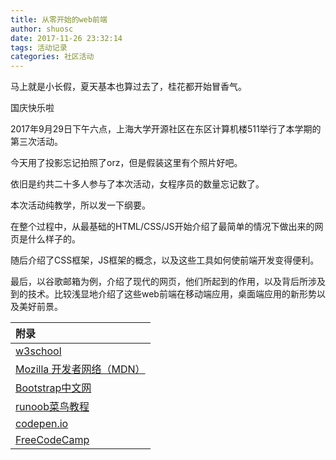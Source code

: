 ```yaml
---
title: 从零开始的web前端
author: shuosc
date: 2017-11-26 23:32:14
tags: 活动记录
categories: 社区活动
---
```

马上就是小长假，夏天基本也算过去了，桂花都开始冒香气。

国庆快乐啦

2017年9月29日下午六点，上海大学开源社区在东区计算机楼511举行了本学期的第三次活动。

今天用了投影忘记拍照了orz，但是假装这里有个照片好吧。

依旧是约共二十多人参与了本次活动，女程序员的数量忘记数了。

<!--more-->

本次活动纯教学，所以发一下纲要。

在整个过程中，从最基础的HTML/CSS/JS开始介绍了最简单的情况下做出来的网页是什么样子的。

随后介绍了CSS框架，JS框架的概念，以及这些工具如何使前端开发变得便利。

最后，以谷歌邮箱为例，介绍了现代的网页，他们所起到的作用，以及背后所涉及到的技术。比较浅显地介绍了这些web前端在移动端应用，桌面端应用的新形势以及美好前景。

| 附录 |
| :------- |
|[w3school](http://www.w3school.com.cn)|
|[Mozilla 开发者网络（MDN）](https://developer.mozilla.org/zh-CN)|
|[Bootstrap中文网](http://www.bootcss.com)|
|[runoob菜鸟教程](http://www.runoob.com)|
|[codepen.io](https://codepen.io)|
|[FreeCodeCamp](https://www.freecodecamp.org)|